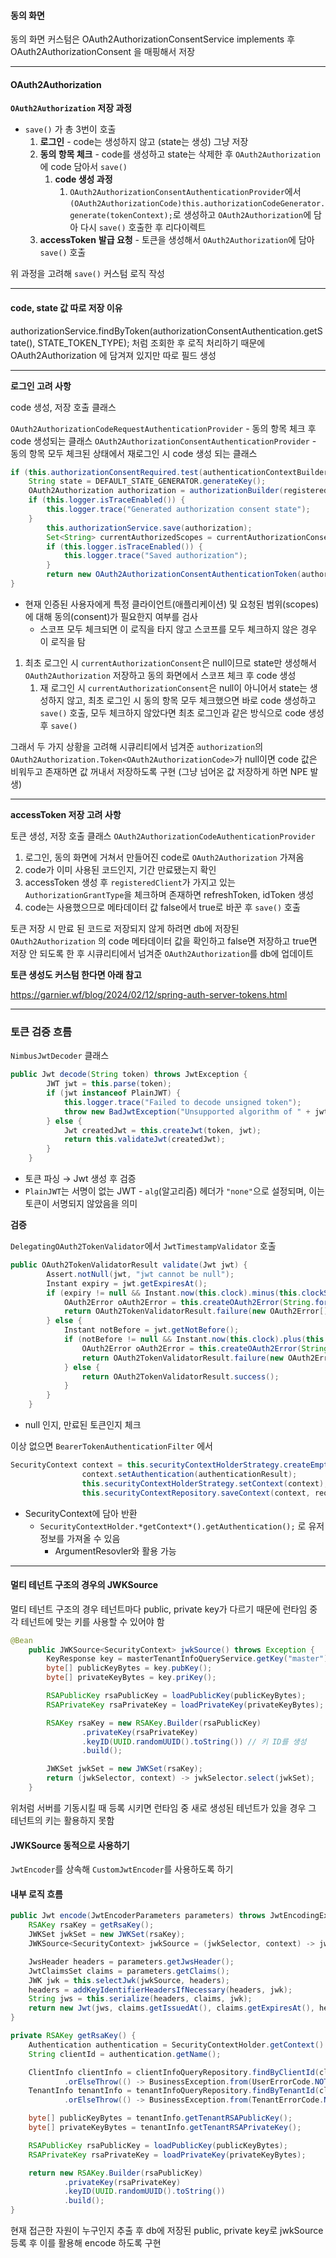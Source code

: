 #### 동의 화면
동의 화면 커스텀은 OAuth2AuthorizationConsentService implements 후 OAuth2AuthorizationConsent 을 매핑해서 저장

- - -

#### OAuth2Authorization
**`OAuth2Authorization` 저장 과정**

- `save()` 가 총 3번이 호출
    1. **로그인** - code는 생성하지 않고 (state는 생성) 그냥 저장
    2. **동의 항목 체크** - code를 생성하고 state는 삭제한 후 `OAuth2Authorization` 에 code 담아서 `save()`
        1. **code 생성 과정**
            1.  `OAuth2AuthorizationConsentAuthenticationProvider`에서
                `(OAuth2AuthorizationCode)this.authorizationCodeGenerator.generate(tokenContext);`로 생성하고 `OAuth2Authorization`에 담아 다시 `save()` 호출한 후 리다이렉트
    3. **accessToken** **발급 요청** - 토큰을 생성해서 `OAuth2Authorization`에 담아 `save()` 호출

위 과정을 고려해 `save()` 커스텀 로직 작성

- - -

#### code, state 값 따로 저장 이유
authorizationService.findByToken(authorizationConsentAuthentication.getState(), STATE_TOKEN_TYPE); 처럼 조회한 후 로직 처리하기 때문에 OAuth2Authorization 에 담겨져 있지만 따로 필드 생성

- - -

**로그인 고려 사항**

code 생성, 저장 호출 클래스

`OAuth2AuthorizationCodeRequestAuthenticationProvider` - 동의 항목 체크 후 code 생성되는 클래스
`OAuth2AuthorizationConsentAuthenticationProvider` - 동의 항목 모두 체크된 상태에서 재로그인 시 code 생성 되는 클래스

``` java
if (this.authorizationConsentRequired.test(authenticationContextBuilder.build())) {
    String state = DEFAULT_STATE_GENERATOR.generateKey();
    OAuth2Authorization authorization = authorizationBuilder(registeredClient, principal, authorizationRequest).attribute("state", state).build();
    if (this.logger.isTraceEnabled()) {
        this.logger.trace("Generated authorization consent state");
    }
        this.authorizationService.save(authorization);
        Set<String> currentAuthorizedScopes = currentAuthorizationConsent != null ? currentAuthorizationConsent.getScopes() : null;
        if (this.logger.isTraceEnabled()) {
            this.logger.trace("Saved authorization");
        }
        return new OAuth2AuthorizationConsentAuthenticationToken(authorizationRequest.getAuthorizationUri(), registeredClient.getClientId(), principal, state, currentAuthorizedScopes, (Map)null);
}
```
* 현재 인증된 사용자에게 특정 클라이언트(애플리케이션) 및 요청된 범위(scopes)에 대해 동의(consent)가 필요한지 여부를 검사
    * 스코프 모두 체크되면 이 로직을 타지 않고 스코프를 모두 체크하지 않은 경우 이 로직을 탐     

1. 최초 로그인 시 `currentAuthorizationConsent`은 null이므로 state만 생성해서 `OAuth2Authorization` 저장하고 동의 화면에서 스코프 체크 후 code 생성
    1.  재 로그인 시 `currentAuthorizationConsent`은 null이 아니어서 state는 생성하지 않고, 최초 로그인 시 동의 항목 모두 체크했으면 바로 code 생성하고 `save()` 호출, 모두 체크하지 않았다면 최초 로그인과 같은 방식으로 code 생성 후 `save()`

그래서 두 가지 상황을 고려해 시큐리티에서 넘겨준 `authorization`의`OAuth2Authorization.Token<OAuth2AuthorizationCode>`가 null이면 code 값은 비워두고 존재하면 값 꺼내서 저장하도록 구현 (그냥 넘어온 값 저장하게 하면 NPE 발생)

- - -

**accessToken 저장 고려 사항**

토큰 생성, 저장 호출 클래스
`OAuth2AuthorizationCodeAuthenticationProvider` 

1. 로그인, 동의 화면에 거쳐서 만들어진 code로 `OAuth2Authorization` 가져옴
2. code가 이미 사용된 코드인지, 기간 만료됐는지 확인
3. accessToken 생성 후 `registeredClient`가 가지고 있는 `AuthorizationGrantType`을 체크하며 존재하면 refreshToken, idToken 생성
4. code는 사용했으므로 메타데이터 값 false에서 true로 바꾼 후 `save()` 호출

토큰 저장 시 만료 된 코드로 저장되지 않게 하려면 db에 저장된 `OAuth2Authorization` 의 code 메타데이터 값을 확인하고 false면 저장하고 true면 저장 안 되도록 한 후 시큐리티에서 넘겨준 `OAuth2Authorization`를 db에 업데이트

**토큰 생성도 커스텀 한다면 아래 참고**

https://garnier.wf/blog/2024/02/12/spring-auth-server-tokens.html

- - -

### **토큰 검증 흐름**

`NimbusJwtDecoder` 클래스

``` java
public Jwt decode(String token) throws JwtException {
        JWT jwt = this.parse(token);
        if (jwt instanceof PlainJWT) {
            this.logger.trace("Failed to decode unsigned token");
            throw new BadJwtException("Unsupported algorithm of " + jwt.getHeader().getAlgorithm());
        } else {
            Jwt createdJwt = this.createJwt(token, jwt);
            return this.validateJwt(createdJwt);
        }
    }
```

- 토큰 파싱 → Jwt 생성 후 검증
- `PlainJWT`는 서명이 없는 JWT  - `alg`(알고리즘) 헤더가 `"none"`으로 설정되며, 이는 토큰이 서명되지 않았음을 의미

**검증**

`DelegatingOAuth2TokenValidator`에서 `JwtTimestampValidator` 호출

``` java
public OAuth2TokenValidatorResult validate(Jwt jwt) {
        Assert.notNull(jwt, "jwt cannot be null");
        Instant expiry = jwt.getExpiresAt();
        if (expiry != null && Instant.now(this.clock).minus(this.clockSkew).isAfter(expiry)) {
            OAuth2Error oAuth2Error = this.createOAuth2Error(String.format("Jwt expired at %s", jwt.getExpiresAt()));
            return OAuth2TokenValidatorResult.failure(new OAuth2Error[]{oAuth2Error});
        } else {
            Instant notBefore = jwt.getNotBefore();
            if (notBefore != null && Instant.now(this.clock).plus(this.clockSkew).isBefore(notBefore)) {
                OAuth2Error oAuth2Error = this.createOAuth2Error(String.format("Jwt used before %s", jwt.getNotBefore()));
                return OAuth2TokenValidatorResult.failure(new OAuth2Error[]{oAuth2Error});
            } else {
                return OAuth2TokenValidatorResult.success();
            }
        }
    }
```

- null 인지, 만료된 토큰인지 체크

이상 없으면 `BearerTokenAuthenticationFilter` 에서

``` java
SecurityContext context = this.securityContextHolderStrategy.createEmptyContext();
                context.setAuthentication(authenticationResult);
                this.securityContextHolderStrategy.setContext(context);
                this.securityContextRepository.saveContext(context, request, response);
```

- SecurityContext에 담아 반환
    - `SecurityContextHolder.*getContext*().getAuthentication();` 로 유저 정보를 가져올 수 있음
        - ArgumentResovler와 활용 가능

- - -
#### 멀티 테넌트 구조의 경우의 JWKSource

멀티 테넌트 구조의 경우 테넌트마다 public, private key가 다르기 때문에 런타임 중 각 테넌트에 맞는 키를 사용할 수 있어야 함

```java
@Bean
    public JWKSource<SecurityContext> jwkSource() throws Exception {
        KeyResponse key = masterTenantInfoQueryService.getKey("master");
        byte[] publicKeyBytes = key.pubKey();
        byte[] privateKeyBytes = key.priKey();

        RSAPublicKey rsaPublicKey = loadPublicKey(publicKeyBytes);
        RSAPrivateKey rsaPrivateKey = loadPrivateKey(privateKeyBytes);

        RSAKey rsaKey = new RSAKey.Builder(rsaPublicKey)
                .privateKey(rsaPrivateKey)
                .keyID(UUID.randomUUID().toString()) // 키 ID를 생성
                .build();

        JWKSet jwkSet = new JWKSet(rsaKey);
        return (jwkSelector, context) -> jwkSelector.select(jwkSet);
    }
```

위처럼 서버를 기동시킬 때 등록 시키면 런타임 중 새로 생성된 테넌트가 있을 경우 그 테넌트의 키는 활용하지 못함

#### JWKSource 동적으로 사용하기

`JwtEncoder`를 상속해 `CustomJwtEncoder`를 사용하도록 하기

#### 내부 로직 흐름

```java
public Jwt encode(JwtEncoderParameters parameters) throws JwtEncodingException {
    RSAKey rsaKey = getRsaKey();
    JWKSet jwkSet = new JWKSet(rsaKey);
    JWKSource<SecurityContext> jwkSource = (jwkSelector, context) -> jwkSelector.select(jwkSet);

    JwsHeader headers = parameters.getJwsHeader();
    JwtClaimsSet claims = parameters.getClaims();
    JWK jwk = this.selectJwk(jwkSource, headers);
    headers = addKeyIdentifierHeadersIfNecessary(headers, jwk);
    String jws = this.serialize(headers, claims, jwk);
    return new Jwt(jws, claims.getIssuedAt(), claims.getExpiresAt(), headers.getHeaders(), claims.getClaims());
}

private RSAKey getRsaKey() {
    Authentication authentication = SecurityContextHolder.getContext().getAuthentication();
    String clientId = authentication.getName();

    ClientInfo clientInfo = clientInfoQueryRepository.findByClientId(clientId)
            .orElseThrow(() -> BusinessException.from(UserErrorCode.NOT_FOUND));
    TenantInfo tenantInfo = tenantInfoQueryRepository.findByTenantId(clientInfo.getTenantId())
            .orElseThrow(() -> BusinessException.from(TenantErrorCode.NOT_FOUND));

    byte[] publicKeyBytes = tenantInfo.getTenantRSAPublicKey();
    byte[] privateKeyBytes = tenantInfo.getTenantRSAPrivateKey();

    RSAPublicKey rsaPublicKey = loadPublicKey(publicKeyBytes);
    RSAPrivateKey rsaPrivateKey = loadPrivateKey(privateKeyBytes);

    return new RSAKey.Builder(rsaPublicKey)
            .privateKey(rsaPrivateKey)
            .keyID(UUID.randomUUID().toString())
            .build();
}
```
현재 접근한 자원이 누구인지 추출 후 db에 저장된 public, private key로 jwkSource 등록 후 이를 활용해 encode 하도록 구현